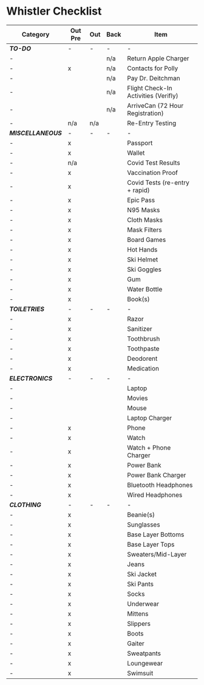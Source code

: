 # Whistler Checklist

|Category|Out Pre|Out|Back|Item|
|---|---|---|---|---|
|***TO-DO***|-|-|-|-|
|-|||n/a|Return Apple Charger|
|-|x||n/a|Contacts for Polly|
|-|||n/a|Pay Dr. Deitchman|
|-|||n/a|Flight Check-In Activities (Verifly)|
|-|||n/a|ArriveCan (72 Hour Registration)|
|-|n/a|n/a||Re-Entry Testing|
|***MISCELLANEOUS***|-|-|-|-|
|-|x|||Passport|
|-|x|||Wallet|
|-|n/a|||Covid Test Results|
|-|x|||Vaccination Proof|
|-|x|||Covid Tests (re-entry + rapid)|
|-|x|||Epic Pass|
|-|x|||N95 Masks|
|-|x|||Cloth Masks|
|-|x|||Mask Filters|
|-|x|||Board Games|
|-|x|||Hot Hands|
|-|x|||Ski Helmet|
|-|x|||Ski Goggles|
|-|x|||Gum|
|-|x|||Water Bottle|
|-|x|||Book(s)|
|***TOILETRIES***|-|-|-|-|
|-|x|||Razor|
|-|x|||Sanitizer|
|-|x|||Toothbrush|
|-|x|||Toothpaste|
|-|x|||Deodorent|
|-|x|||Medication|
|***ELECTRONICS***|-|-|-|-|
|-||||Laptop|
|-||||Movies|
|-||||Mouse|
|-||||Laptop Charger|
|-|x|||Phone|
|-|x|||Watch|
|-|x|||Watch + Phone Charger|
|-|x|||Power Bank|
|-|x|||Power Bank Charger|
|-|x|||Bluetooth Headphones|
|-|x|||Wired Headphones|
|***CLOTHING***|-|-|-|-|
|-|x|||Beanie(s)|
|-|x|||Sunglasses|
|-|x|||Base Layer Bottoms|
|-|x|||Base Layer Tops|
|-|x|||Sweaters/Mid-Layer|
|-|x|||Jeans|
|-|x|||Ski Jacket|
|-|x|||Ski Pants|
|-|x|||Socks|
|-|x|||Underwear|
|-|x|||Mittens|
|-|x|||Slippers|
|-|x|||Boots|
|-|x|||Gaiter|
|-|x|||Sweatpants|
|-|x|||Loungewear|
|-|x|||Swimsuit|
